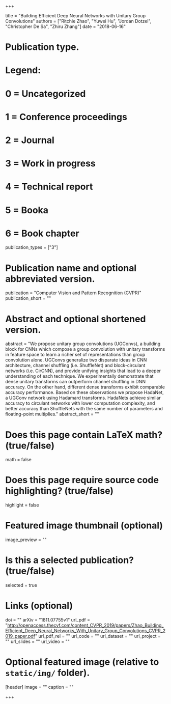+++

title = "Building Efficient Deep Neural Networks with Unitary Group Convolutions"
authors = ["Ritchie Zhao", "Yuwei Hu", "Jordan Dotzel", "Christopher De Sa", "Zhiru Zhang"]
date = "2018-06-16"

# Publication type.
# Legend:
# 0 = Uncategorized
# 1 = Conference proceedings
# 2 = Journal
# 3 = Work in progress
# 4 = Technical report
# 5 = Booka
# 6 = Book chapter
publication_types = ["3"]

# Publication name and optional abbreviated version.
publication = "Computer Vision and Pattern Recognition (CVPR)"
publication_short = ""

# Abstract and optional shortened version.
abstract = "We propose unitary group convolutions (UGConvs), a building block for CNNs which compose a group convolution with unitary transforms in feature space to learn a richer set of representations than group convolution alone. UGConvs generalize two disparate ideas in CNN architecture, channel shuffling (i.e. ShuffleNet) and block-circulant networks (i.e. CirCNN), and provide unifying insights that lead to a deeper understanding of each technique. We experimentally demonstrate that dense unitary transforms can outperform channel shuffling in DNN accuracy. On the other hand, different dense transforms exhibit comparable accuracy performance. Based on these observations we propose HadaNet, a UGConv network using Hadamard transforms. HadaNets achieve similar accuracy to circulant networks with lower computation complexity, and better accuracy than ShuffleNets with the same number of parameters and floating-point multiplies."
abstract_short = ""

# Does this page contain LaTeX math? (true/false)
math = false

# Does this page require source code highlighting? (true/false)
highlight = false

# Featured image thumbnail (optional)
image_preview = ""

# Is this a selected publication? (true/false)
selected = true

# Links (optional)
doi = ""
arXiv = "1811.07755v1"
url_pdf = "http://openaccess.thecvf.com/content_CVPR_2019/papers/Zhao_Building_Efficient_Deep_Neural_Networks_With_Unitary_Group_Convolutions_CVPR_2019_paper.pdf"
url_pdf_rel = ""
url_code = ""
url_dataset = ""
url_project = ""
url_slides = ""
url_video = ""

# Optional featured image (relative to `static/img/` folder).
[header]
image = ""
caption = ""

+++
